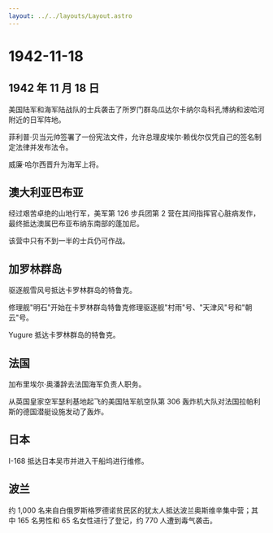 ```yaml
---
layout: ../../layouts/Layout.astro
---
```


# 1942-11-18

## 1942 年 11 月 18 日

美国陆军和海军陆战队的士兵袭击了所罗门群岛瓜达尔卡纳尔岛科孔博纳和波哈河附近的日军阵地。

菲利普·贝当元帅签署了一份宪法文件，允许总理皮埃尔·赖伐尔仅凭自己的签名制定法律并发布法令。

威廉·哈尔西晋升为海军上将。

## 澳大利亚巴布亚

经过艰苦卓绝的山地行军，美军第 126 步兵团第 2
营在其间指挥官心脏病发作，最终抵达澳属巴布亚布纳东南部的蓬加尼。

该营中只有不到一半的士兵仍可作战。

## 加罗林群岛

驱逐舰雪风号抵达卡罗林群岛的特鲁克。

修理舰"明石"开始在卡罗林群岛特鲁克修理驱逐舰"村雨"号、"天津风"号和"朝云"号。

Yugure 抵达卡罗林群岛的特鲁克。

## 法国

加布里埃尔·奥潘辞去法国海军负责人职务。

从英国皇家空军瑟利基地起飞的美国陆军航空队第 306
轰炸机大队对法国拉帕利斯的德国潜艇设施发动了轰炸。

## 日本

I-168 抵达日本吴市并进入干船坞进行维修。

## 波兰

约 1,000
名来自白俄罗斯格罗德诺贫民区的犹太人抵达波兰奥斯维辛集中营；其中 165
名男性和 65 名女性进行了登记，约 770 人遭到毒气袭击。